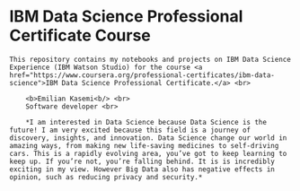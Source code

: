 <head>
    <meta charset="UTF-8">
    <meta name="viewport" content="width=device-width, initial-scale=1.0">
    <meta http-equiv="X-UA-Compatible" content="ie=edge">
</head>
<body>
    <h1>IBM Data Science Professional Certificate Course</h1>

    This repository contains my notebooks and projects on IBM Data Science Experience (IBM Watson Studio) for the course <a href="https://www.coursera.org/professional-certificates/ibm-data-science">IBM Data Science Professional Certificate.</a> <br>
  
        <b>Emilian Kasemi<b/> <br>
        Software developer <br>

        *I am interested in Data Science because Data Science is the future! I am very excited because this field is a journey of discovery, insights, and innovation. Data Science change our world in amazing ways, from making new life-saving medicines to self-driving cars. This is a rapidly evolving area, you’ve got to keep learning to keep up. If you’re not, you’re falling behind. It is is incredibly exciting in my view. However Big Data also has negative effects in opinion, such as reducing privacy and security.* 
</body>
